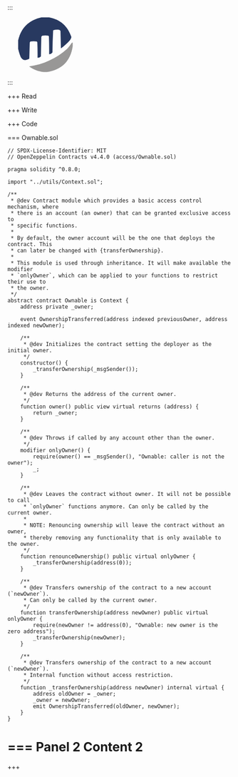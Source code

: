 <style>
ul#menu li {
  display:inline;
  width: 10px;
}
</style>

:::
<ul id="menu">
  <li><svg xmlns="http://www.w3.org/2000/svg" version="1.1" width="123px" height="123px" style="shape-rendering:geometricPrecision; text-rendering:geometricPrecision; image-rendering:optimizeQuality; fill-rule:evenodd; clip-rule:evenodd" xmlns:xlink="http://www.w3.org/1999/xlink">
<g><path style="opacity:0.963" fill="#21325b" d="M 54.5,-0.5 C 58.5,-0.5 62.5,-0.5 66.5,-0.5C 93.181,3.51828 110.848,18.3516 119.5,44C 118.906,46.7902 117.739,49.2902 116,51.5C 109.93,58.2404 103.263,64.2404 96,69.5C 95.6667,56.5 95.3333,43.5 95,30.5C 94.5,29.3333 93.6667,28.5 92.5,28C 87.7133,27.1215 83.0466,27.4548 78.5,29C 77.6743,45.426 77.1743,61.926 77,78.5C 75.1535,81.0072 72.6535,82.3406 69.5,82.5C 69.6666,69.1625 69.4999,55.8292 69,42.5C 68.5,42 68,41.5 67.5,41C 63.1667,40.3333 58.8333,40.3333 54.5,41C 53.3333,41.5 52.5,42.3333 52,43.5C 51.6667,58.1667 51.3333,72.8333 51,87.5C 49.005,89.747 46.505,90.747 43.5,90.5C 43.6665,78.8286 43.4999,67.1619 43,55.5C 42.5,55 42,54.5 41.5,54C 36.8333,53.3333 32.1667,53.3333 27.5,54C 26.8742,54.7504 26.3742,55.5838 26,56.5C 25.6667,68.5 25.3333,80.5 25,92.5C 14.6817,98.5742 7.68166,95.9075 4,84.5C 2.16036,79.1258 0.660356,73.7925 -0.5,68.5C -0.5,63.5 -0.5,58.5 -0.5,53.5C 5.94861,23.3846 24.2819,5.38464 54.5,-0.5 Z"/></g>
<g><path style="opacity:0.986" fill="#979695" d="M 122.5,56.5 C 122.5,59.1667 122.5,61.8333 122.5,64.5C 117.5,98.1667 98.1667,117.5 64.5,122.5C 62.1667,122.5 59.8333,122.5 57.5,122.5C 45.4403,121.42 34.4403,117.254 24.5,110C 57.0947,105.28 85.5947,92.1136 110,70.5C 113.716,66.4518 117.05,62.1185 120,57.5C 120.671,56.7476 121.504,56.4142 122.5,56.5 Z"/></g>
</svg></li>
</ul> 
:::

+++ Read

+++ Write

+++ Code

=== Ownable.sol 
``` 
// SPDX-License-Identifier: MIT
// OpenZeppelin Contracts v4.4.0 (access/Ownable.sol)

pragma solidity ^0.8.0;

import "../utils/Context.sol";

/**
 * @dev Contract module which provides a basic access control mechanism, where
 * there is an account (an owner) that can be granted exclusive access to
 * specific functions.
 *
 * By default, the owner account will be the one that deploys the contract. This
 * can later be changed with {transferOwnership}.
 *
 * This module is used through inheritance. It will make available the modifier
 * `onlyOwner`, which can be applied to your functions to restrict their use to
 * the owner.
 */
abstract contract Ownable is Context {
    address private _owner;

    event OwnershipTransferred(address indexed previousOwner, address indexed newOwner);

    /**
     * @dev Initializes the contract setting the deployer as the initial owner.
     */
    constructor() {
        _transferOwnership(_msgSender());
    }

    /**
     * @dev Returns the address of the current owner.
     */
    function owner() public view virtual returns (address) {
        return _owner;
    }

    /**
     * @dev Throws if called by any account other than the owner.
     */
    modifier onlyOwner() {
        require(owner() == _msgSender(), "Ownable: caller is not the owner");
        _;
    }

    /**
     * @dev Leaves the contract without owner. It will not be possible to call
     * `onlyOwner` functions anymore. Can only be called by the current owner.
     *
     * NOTE: Renouncing ownership will leave the contract without an owner,
     * thereby removing any functionality that is only available to the owner.
     */
    function renounceOwnership() public virtual onlyOwner {
        _transferOwnership(address(0));
    }

    /**
     * @dev Transfers ownership of the contract to a new account (`newOwner`).
     * Can only be called by the current owner.
     */
    function transferOwnership(address newOwner) public virtual onlyOwner {
        require(newOwner != address(0), "Ownable: new owner is the zero address");
        _transferOwnership(newOwner);
    }

    /**
     * @dev Transfers ownership of the contract to a new account (`newOwner`).
     * Internal function without access restriction.
     */
    function _transferOwnership(address newOwner) internal virtual {
        address oldOwner = _owner;
        _owner = newOwner;
        emit OwnershipTransferred(oldOwner, newOwner);
    }
}
```
=== Panel 2
Content 2
===

+++
